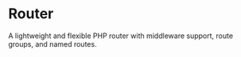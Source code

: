 # Router
A lightweight and flexible PHP router with middleware support, route groups, and named routes.
